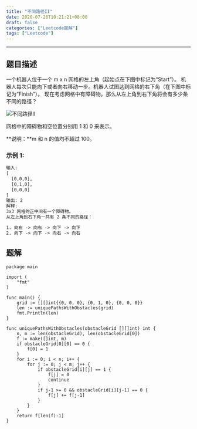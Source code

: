 ```yaml
---
title: "不同路径II"
date: 2020-07-26T10:21:21+08:00
draft: false
categories: ["Leetcode题解"]
tags: ["Leetcode"]
---
```


---

## 题目描述

一个机器人位于一个 m x n 网格的左上角（起始点在下图中标记为“Start”）。
机器人每次只能向下或者向右移动一步。机器人试图达到网格的右下角（在下图中标记为“Finish”）。
现在考虑网格中有障碍物。那么从左上角到右下角将会有多少条不同的路径？

![不同路径II](http://file.yeqiongzhou.top/unique-paths-ii.jpg)

网格中的障碍物和空位置分别用 1 和 0 来表示。

**说明：**m 和 n 的值均不超过 100。

### 示例 1:

``` html
输入:
[
  [0,0,0],
  [0,1,0],
  [0,0,0]
]
输出: 2
解释:
3x3 网格的正中间有一个障碍物。
从左上角到右下角一共有 2 条不同的路径：

1. 向右 -> 向右 -> 向下 -> 向下
2. 向下 -> 向下 -> 向右 -> 向右

```

## 题解

``` golang
package main

import (
	"fmt"
)

func main() {
	grid := [][]int{{0, 0, 0}, {0, 1, 0}, {0, 0, 0}}
	len := uniquePathsWithObstacles(grid)
	fmt.Println(len)
}

func uniquePathsWithObstacles(obstacleGrid [][]int) int {
	n, m := len(obstacleGrid), len(obstacleGrid[0])
	f := make([]int, m)
	if obstacleGrid[0][0] == 0 {
		f[0] = 1
	}
	for i := 0; i < n; i++ {
		for j := 0; j < m; j++ {
			if obstacleGrid[i][j] == 1 {
				f[j] = 0
				continue
			}
			if j-1 >= 0 && obstacleGrid[i][j-1] == 0 {
				f[j] += f[j-1]
			}
		}
	}
	return f[len(f)-1]
}
```
